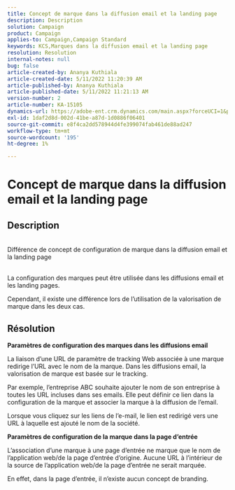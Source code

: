 ```yaml
---
title: Concept de marque dans la diffusion email et la landing page
description: Description
solution: Campaign
product: Campaign
applies-to: Campaign,Campaign Standard
keywords: KCS,Marques dans la diffusion email et la landing page
resolution: Resolution
internal-notes: null
bug: false
article-created-by: Ananya Kuthiala
article-created-date: 5/11/2022 11:20:39 AM
article-published-by: Ananya Kuthiala
article-published-date: 5/11/2022 11:21:13 AM
version-number: 2
article-number: KA-15105
dynamics-url: https://adobe-ent.crm.dynamics.com/main.aspx?forceUCI=1&pagetype=entityrecord&etn=knowledgearticle&id=189a795e-1cd1-ec11-a7b5-0022480a8e40
exl-id: 1daf2d8d-002d-41be-a87d-1d0886f06401
source-git-commit: e8f4ca2dd578944d4fe399074fab461de88ad247
workflow-type: tm+mt
source-wordcount: '195'
ht-degree: 1%

---
```


# Concept de marque dans la diffusion email et la landing page

## Description

<br>Différence de concept de configuration de marque dans la diffusion email et la landing page<br><br>


La configuration des marques peut être utilisée dans les diffusions email et les landing pages.

Cependant, il existe une différence lors de l’utilisation de la valorisation de marque dans les deux cas.






## Résolution

<b>Paramètres de configuration des marques dans les diffusions email</b>


La liaison d’une URL de paramètre de tracking Web associée à une marque redirige l’URL avec le nom de la marque. Dans les diffusions email, la valorisation de marque est basée sur le tracking.

Par exemple, l’entreprise ABC souhaite ajouter le nom de son entreprise à toutes les URL incluses dans ses emails. Elle peut définir ce lien dans la configuration de la marque et associer la marque à la diffusion de l’email.

Lorsque vous cliquez sur les liens de l’e-mail, le lien est redirigé vers une URL à laquelle est ajouté le nom de la société.




<b>Paramètres de configuration de la marque dans la page d’entrée</b>


L’association d’une marque à une page d’entrée ne marque que le nom de l’application web/de la page d’entrée d’origine. Aucune URL à l’intérieur de la source de l’application web/de la page d’entrée ne serait marquée.

En effet, dans la page d’entrée, il n’existe aucun concept de branding.
